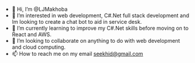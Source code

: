 - 👋 Hi, I’m @LJMakhoba
- 👀 I’m interested in web development, C#.Net full stack development and Im looking to create a chat bot to aid in service desk.
- 🌱 I’m currently learning to improve my C#.Net skills before moving on to React and AWS.
- 💞️ I’m looking to collaborate on anything to do with web development and cloud computing.
- 📫 How to reach me on my email seekhid@gmail.com

<!---
LJMakhoba/LJMakhoba is a ✨ special ✨ repository because its `README.md` (this file) appears on your GitHub profile.
You can click the Preview link to take a look at your changes.
--->
